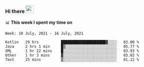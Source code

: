 ### Hi there <a href="https://www.gautamkrishnar.com/"><img src="https://media.giphy.com/media/hvRJCLFzcasrR4ia7z/giphy.gif" width="25px"></a>

📊 **This week I spent my time on**

<!--START_SECTION:waka-->
```text
Week: 10 July, 2021 - 16 July, 2021

Kotlin   29 hrs          ████████████████████▓░░░░   83.00 % 
Java     2 hrs 1 min     █▒░░░░░░░░░░░░░░░░░░░░░░░   05.77 % 
XML      1 hr 22 mins    █░░░░░░░░░░░░░░░░░░░░░░░░   03.93 % 
Other    1 hr 3 mins     ▓░░░░░░░░░░░░░░░░░░░░░░░░   03.02 % 
Text     25 mins         ▒░░░░░░░░░░░░░░░░░░░░░░░░   01.22 % 
```
<!--END_SECTION:waka-->
